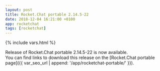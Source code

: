 ```yaml
---
layout: post
title: Rocket.Chat portable 2.14.5-22
date: 2018-12-04 16:21:00 +0100
app: rocketchat
tags: [rocketchat]
---
```

{% include vars.html %}

Release of Rocket.Chat portable 2.14.5-22 is now available.<br />
You can find links to download this release on the [Rocket.Chat portable page]({{ var_seo_url | append: '/app/rocketchat-portable/' }}).